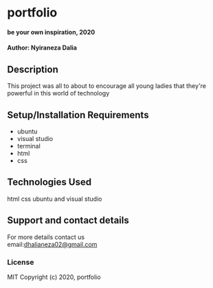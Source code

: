 # portfolio
#### be your own inspiration, 2020
#### Author: Nyiraneza Dalia
## Description
This project  was all to about to encourage all young ladies that they're powerful in this world of technology
## Setup/Installation Requirements
*  ubuntu
* visual studio
* terminal
* html
* css
 

## Technologies Used
 html css ubuntu and visual studio
## Support and contact details
 For more details contact us  
 email:dhalianeza02@gmail.com
### License
MIT
Copyright (c) 2020, portfolio
